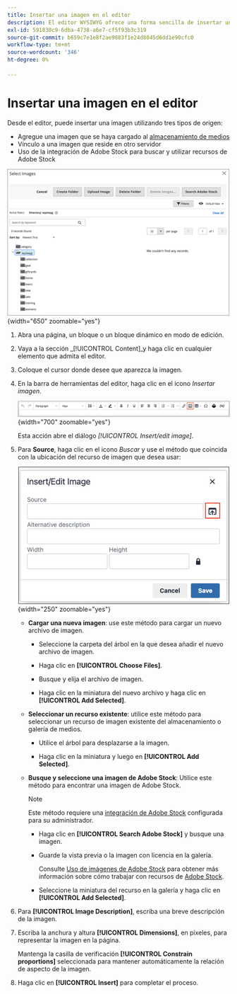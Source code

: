 ```yaml
---
title: Insertar una imagen en el editor
description: El editor WYSIWYG ofrece una forma sencilla de insertar una imagen desde el almacenamiento de medios, vincular a una imagen que reside en otro servidor o utilizar recursos de Adobe Stock.
exl-id: 591830c9-6dba-4738-a6e7-cf5f93b3c319
source-git-commit: b659c7e1e8f2ae9883f1e24d8045d6dd1e90cfc0
workflow-type: tm+mt
source-wordcount: '346'
ht-degree: 0%

---
```


# Insertar una imagen en el editor

Desde el editor, puede insertar una imagen utilizando tres tipos de origen:

- Agregue una imagen que se haya cargado al [almacenamiento de medios](media-storage.md)
- Vínculo a una imagen que reside en otro servidor
- Uso de la integración de Adobe Stock para buscar y utilizar recursos de Adobe Stock

![Almacenamiento de medios](./assets/media-storage.png){width="650" zoomable="yes"}

1. Abra una página, un bloque o un bloque dinámico en modo de edición.

1. Vaya a la sección _[!UICONTROL Content]_y haga clic en cualquier elemento que admita el editor.

1. Coloque el cursor donde desee que aparezca la imagen.

1. En la barra de herramientas del editor, haga clic en el icono _Insertar imagen_.

   ![Icono Insertar imagen](./assets/editor-toolbar-image-button.png){width="700" zoomable="yes"}

   Esta acción abre el diálogo _[!UICONTROL Insert/edit image]_.

1. Para **Source**, haga clic en el icono _Buscar_ y use el método que coincida con la ubicación del recurso de imagen que desea usar:

   ![Seleccionar el icono de búsqueda](./assets/editor-dialog-insert-image.png){width="250" zoomable="yes"}

   - **Cargar una nueva imagen**: use este método para cargar un nuevo archivo de imagen.

      - Seleccione la carpeta del árbol en la que desea añadir el nuevo archivo de imagen.

      - Haga clic en **[!UICONTROL Choose Files]**.

      - Busque y elija el archivo de imagen.

      - Haga clic en la miniatura del nuevo archivo y haga clic en **[!UICONTROL Add Selected]**.

   - **Seleccionar un recurso existente**: utilice este método para seleccionar un recurso de imagen existente del almacenamiento o galería de medios.

      - Utilice el árbol para desplazarse a la imagen.

      - Haga clic en la miniatura y luego en **[!UICONTROL Add Selected]**.

   - **Busque y seleccione una imagen de Adobe Stock**: Utilice este método para encontrar una imagen de Adobe Stock.

     >[!NOTE]
     >
     >Este método requiere una [integración de Adobe Stock](adobe-stock.md) configurada para su administrador.

      - Haga clic en **[!UICONTROL Search Adobe Stock]** y busque una imagen.

      - Guarde la vista previa o la imagen con licencia en la galería.

        Consulte [Uso de imágenes de Adobe Stock](adobe-stock-manage.md) para obtener más información sobre cómo trabajar con recursos de [Adobe Stock](https://stock.adobe.com).

      - Seleccione la miniatura del recurso en la galería y haga clic en **[!UICONTROL Add Selected]**.

1. Para **[!UICONTROL Image Description]**, escriba una breve descripción de la imagen.

1. Escriba la anchura y altura **[!UICONTROL Dimensions]**, en píxeles, para representar la imagen en la página.

   Mantenga la casilla de verificación **[!UICONTROL Constrain proportions]** seleccionada para mantener automáticamente la relación de aspecto de la imagen.

1. Haga clic en **[!UICONTROL Insert]** para completar el proceso.
